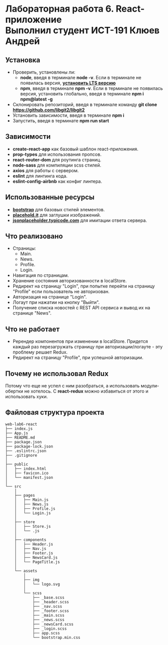 # Лабораторная работа 6. React-приложение<br>Выполнил студент ИСТ-191 Клюев Андрей

## Установка

* Проверить, установлены ли:
  * **node**, введя в терминале **node -v**. Если в терминале не появилась версия, **[установить LTS версию](https://nodejs.org)**
  * **npm**, введя в терминале **npm -v**. Если в терминале не появилась версия, установить глобально, введя в терминале **npm i npm@latest -g**
* Склонировать репозиторий, введя в терминале команду **git clone https://github.com/libgit2/libgit2**
* Установить зависимости, введя в терминале **npm i**
* Запустить, введя в терминате **npm run start**

## Зависимости

* **create-react-app** как базовый шаблон react-приложения.
* **prop-types** для использования пропсов.
* **react-router-dom** для роутинга страниц.
* **node-sass** для компиляции scss стилей.
* **axios** для работы с сервером.
* **eslint** для линтинга кода.
* **eslint-config-airbnb** как конфиг линтера.

## Использованные ресурсы

* **[bootstrap](https://getbootstrap.com)** для базовых стилей элементов.
* **[placehold.it](https://placeholder.com)** для заглушки изображений.
* **[jsonplaceholder.typicode.com](http://jsonplaceholder.typicode.com)** для имитации ответа сервера.

## Что реализовано

* Страницы:
  * Main.
  * News.
  * Profile.
  * Login.
* Навигация по страницам.
* Хранение состояния авторизованности в localStore.
* Редирект на страницу "Login", при попытке перейти на страницу "Profile" если пользователь не авторизован.
* Авторизация на странице "Login".
* Логаут при нажатии на кнопку "Выйти".
* Получение списка новостей с REST API сервиса и вывод их на странице "News".

## Что не работает

* Ререндер компонентов при изменении в localStore. Придется каждый раз перезагружать страницу при авторизации/логауте - эту проблему решает Redux.
* Редирект на страницу "Profile", при успешной авторизации.

## Почему не использовал Redux

Потому что еще не успел с ним разобраться, а использовать модули-обертки не хотелось. С **react-redux** можно избавиться от этого и использовать хуки.

## Файловая структура проекта

```
web-lab6-react
├── index.js
├── App.js
├── README.md
├── package.json
├── package-lock.json
├── .eslintrc.json
├── .gitignore
│
├── public
│   ├── index.html
│   ├── favicon.ico
│   └── manifest.json
│
└── src
    │
    ├── pages
    │   ├── Main.js
    │   ├── News.js
    │   ├── Profile.js
    │   └── Login.js
    │
    ├── store
    │   ├── Store.js
    │   └── .js
    │
    ├── components
    │   ├── Header.js
    │   ├── Nav.js
    │   ├── Footer.js
    │   ├── NewsCard.js
    │   └── PageTitle.js
    │
    └── assets
        │
        ├── img
        │   └── logo.svg
        │
        └── scss
            ├── _base.scss
            ├── _header.scss
            ├── _nav.scss
            ├── _footer.scss
            ├── _main.scss
            ├── _news.scss
            ├── _newsCard.scss
            ├── _login.scss
            ├── app.scss
            └── bootstrap.min.css
```
